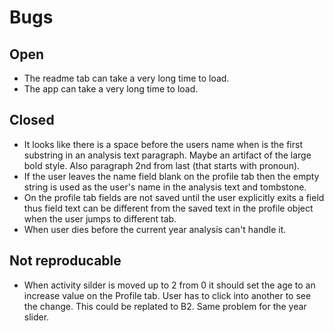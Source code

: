 #  Bugs

## Open

- The readme tab can take a very long time to load.
- The app can take a very long time to load.

## Closed
- It looks like there is a space before the users name when is the first substring in an analysis text paragraph. Maybe an artifact of the large bold style. Also paragraph 2nd from last (that starts with pronoun).
- If the user leaves the name field blank on the profile tab then the empty string is used as the user's name in the analysis text and tombstone.
- On the profile tab fields are not saved until the user explicitly exits a field thus field text can be different from the saved text in the profile object when the user jumps to different tab.
- When user dies before the current year analysis can't handle it. 


## Not reproducable
- When activity silder is moved up to 2 from 0 it should set the age to an increase value on the Profile tab. User has to click into another to see the change. This could be replated to B2. Same problem for the year slider.



